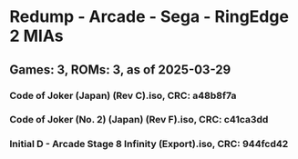 # Redump - Arcade - Sega - RingEdge 2 MIAs
## Games: 3, ROMs: 3, as of 2025-03-29

### Code of Joker (Japan) (Rev C).iso, CRC: a48b8f7a
### Code of Joker (No. 2) (Japan) (Rev F).iso, CRC: c41ca3dd
### Initial D - Arcade Stage 8 Infinity (Export).iso, CRC: 944fcd42

